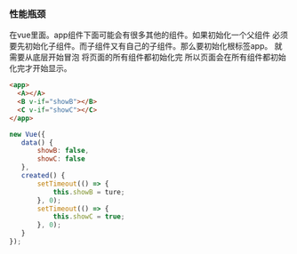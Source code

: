 ### 性能瓶颈

在vue里面。app组件下面可能会有很多其他的组件。如果初始化一个父组件 必须要先初始化子组件。而子组件又有自己的子组件。那么要初始化根标签app。 就需要从底层开始冒泡 将页面的所有组件都初始化完 所以页面会在所有组件都初始化完才开始显示。



```html
<app>
  <A></A>
  <B v-if="showB"></B>
  <C v-if="showC"></C>
</app>
```



```javascript
new Vue({
   data() {
       showB: false,
       showC: false
   },
   created() {
       setTimeout(() => {
           this.showB = ture;  
       }, 0);
       setTimeout(() => {
           this.showC = true;  
       }, 0);     
   }
});
```



